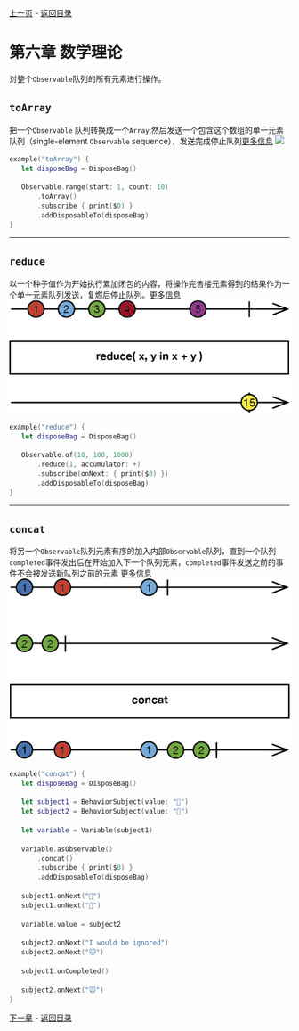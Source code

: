 
 [上一页](/Filtering_and_Conditional_Operators.md) - [返回目录](/README.md)

# 第六章 数学理论
 对整个`Observable`队列的所有元素进行操作。
## `toArray`
 把一个`Observable` 队列转换成一个`Array`,然后发送一个包含这个数组的单一元素队列（single-element `Observable` sequence），发送完成停止队列[更多信息](http://reactivex.io/documentation/operators/to.html)
 ![](http://reactivex.io/documentation/operators/images/to.c.png)
 ```swift
example("toArray") {
    let disposeBag = DisposeBag()
    
    Observable.range(start: 1, count: 10)
        .toArray()
        .subscribe { print($0) }
        .addDisposableTo(disposeBag)
}
```
 
 ----
 
## `reduce`
 以一个种子值作为开始执行累加闭包的内容，将操作完售楼元素得到的结果作为一个单一元素队列发送，复燃后停止队列。[更多信息](http://reactivex.io/documentation/operators/reduce.html)
 ![](https://raw.githubusercontent.com/kzaher/rxswiftcontent/master/MarbleDiagrams/png/reduce.png)
 ```swift
example("reduce") {
    let disposeBag = DisposeBag()
    
    Observable.of(10, 100, 1000)
        .reduce(1, accumulator: +)
        .subscribe(onNext: { print($0) })
        .addDisposableTo(disposeBag)
}
```
 
 ----
 
## `concat`
 将另一个`Observable`队列元素有序的加入内部`Observable`队列，直到一个队列`completed`事件发出后在开始加入下一个队列元素，`completed`事件发送之前的事件不会被发送新队列之前的元素 [更多信息](http://reactivex.io/documentation/operators/concat.html)
 ![](https://raw.githubusercontent.com/kzaher/rxswiftcontent/master/MarbleDiagrams/png/concat.png)
 ```swift
example("concat") {
    let disposeBag = DisposeBag()
    
    let subject1 = BehaviorSubject(value: "🍎")
    let subject2 = BehaviorSubject(value: "🐶")
    
    let variable = Variable(subject1)
    
    variable.asObservable()
        .concat()
        .subscribe { print($0) }
        .addDisposableTo(disposeBag)
    
    subject1.onNext("🍐")
    subject1.onNext("🍊")
    
    variable.value = subject2
    
    subject2.onNext("I would be ignored")
    subject2.onNext("🐱")
    
    subject1.onCompleted()
    
    subject2.onNext("🐭")
}
```
[下一章](/Connectable_Operators.md) - [返回目录](/README.md)
